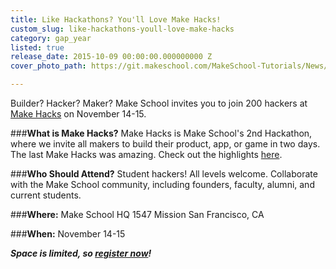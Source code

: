 ```yaml
---
title: Like Hackathons? You'll Love Make Hacks!
custom_slug: like-hackathons-youll-love-make-hacks
category: gap_year
listed: true
release_date: 2015-10-09 00:00:00.000000000 Z
cover_photo_path: https://git.makeschool.com/MakeSchool-Tutorials/News/210b59dac345f9486a578d8b3ab0ba9e926a3b08//6f9b54e7-cbc0-406a-aa1b-36db36c177bc/cover_photo.jpeg

---
```

Builder? Hacker? Maker? Make School invites you to join 200 hackers at [Make Hacks](http://bit.ly/1Nv5TAj) on November 14-15.

###**What is Make Hacks?**
Make Hacks is Make School's 2nd Hackathon, where we invite all makers to build their product, app, or game in two days. The last Make Hacks was amazing. Check out the highlights [here](https://www.youtube.com/watch?v=A8cQEzLA2JI).

###**Who Should Attend?** 
Student hackers! All levels welcome. Collaborate with the Make School community, including founders, faculty, alumni, and current students.

###**Where:**
Make School HQ
1547 Mission
San Francisco, CA 

###**When:**
November 14-15

***Space is limited, so [register now](http://bit.ly/1Nv5TAj)!***